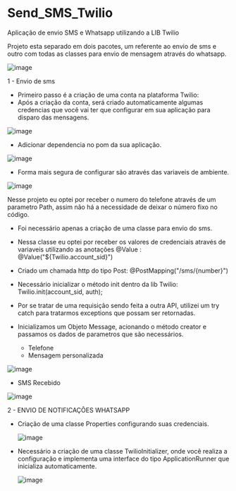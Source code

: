 # Send_SMS_Twilio
Aplicação de envio SMS e Whatsapp utilizando a LIB Twilio


 Projeto esta separado em dois pacotes, um referente ao envio de sms e outro com todas as classes para envio de mensagem através do whatsapp.
 
![image](https://github.com/user-attachments/assets/15ec1638-86a6-48e9-861e-0e88dc573bd1)

1 - Envio de sms
- Primeiro passo é a criação de uma conta na plataforma Twilio:
- Após a criação da conta, será criado automaticamente algumas credencias que você vai ter que configurar em sua aplicação para disparo das mensagens.

![image](https://github.com/user-attachments/assets/baca2bc5-bbc4-414f-b93c-491b09a7db6e)

- Adicionar dependencia no pom da sua aplicação.
  
![image](https://github.com/user-attachments/assets/b7df48ba-a0ad-4077-8331-2dce0cb233eb)

  
- Forma mais segura de configurar são através das variaveis de ambiente.
  
![image](https://github.com/user-attachments/assets/b1192915-70ca-4991-9bc6-5e9f751f9999)

Nesse projeto eu optei por receber o numero do telefone através de um parametro Path, assim não há a necessidade de deixar o número fixo no código.
- Foi necessário apenas a criação de uma classe para envio do sms.

- Nessa classe eu optei por receber os valores de credenciais através de variaveis utilizando as anotações @Value : @Value("${Twilio.account_sid}")
- Criado um chamada http do tipo Post: @PostMapping("/sms/{number}")
- Necessário inicializar o método init dentro da lib Twilio:  Twilio.init(account_sid, auth);
- Por se tratar de uma requisição sendo feita a outra API, utilizei um try catch para tratarmos exceptions que possam ser retornadas.
- Inicializamos um Objeto Message, acionando o método creator e passamos os dados de parametros que são necessários.
     - Telefone
     - Mensagem personalizada
       
![image](https://github.com/user-attachments/assets/5267a165-4842-42ee-8083-1ed3e06598e7)


- SMS Recebido

![image](https://github.com/user-attachments/assets/604d048d-b611-4195-aeb7-6d1831a736cd)



2 - ENVIO DE NOTIFICAÇÕES WHATSAPP

- Criação de uma classe Properties configurando suas credenciais.

  ![image](https://github.com/user-attachments/assets/898fa844-d66d-46b8-aec4-61e02fd3cadd)

- Necessário a criação de uma classe TwilioInitializer, onde você realiza a configuração e implementa uma interface do tipo ApplicationRunner que inicializa automaticamente.

  ![image](https://github.com/user-attachments/assets/f0b113df-41cf-4de9-a53f-1b701d78ebdd)




